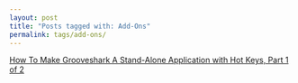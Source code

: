 ```yaml
---
layout: post
title: "Posts tagged with: Add-Ons"
permalink: tags/add-ons/
---
```

[How To Make Grooveshark A Stand-Alone Application with Hot Keys, Part 1 of 2](/2011/08/how-to-make-grooveshark-stand-alone)
